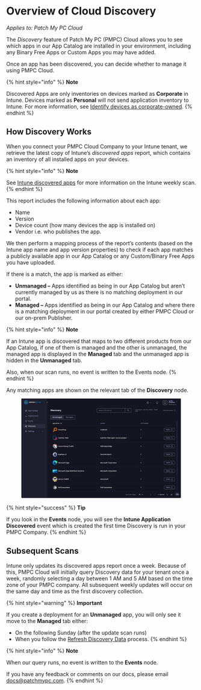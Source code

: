# Overview of Cloud Discovery

_Applies to: Patch My PC Cloud_

The _Discovery_ feature of Patch My PC (PMPC) Cloud allows you to see which apps in our App Catalog are installed in your environment, including any Binary Free Apps or Custom Apps you may have added.

Once an app has been discovered, you can decide whether to manage it using PMPC Cloud.

{% hint style="info" %}
**Note**

Discovered Apps are only inventories on devices marked as **Corporate** in Intune. Devices marked as **Personal** will not send application inventory to Intune. For more information, see [Identify devices as corporate-owned](https://learn.microsoft.com/en-us/intune/intune-service/enrollment/corporate-identifiers-add).
{% endhint %}

## How Discovery Works

When you connect your PMPC Cloud Company to your Intune tenant, we retrieve the latest copy of Intune’s _discovered apps_ report, which contains an inventory of all installed apps on your devices.

{% hint style="info" %}
**Note**

See [Intune discovered apps](https://learn.microsoft.com/en-us/mem/intune/apps/app-discovered-apps) for more information on the Intune weekly scan.
{% endhint %}

This report includes the following information about each app:

* Name
* Version
* Device count (how many devices the app is installed on)
* Vendor i.e. who publishes the app.

We then perform a mapping process of the report’s contents (based on the Intune app name and app version properties) to check if each app matches a publicly available app in our App Catalog or any Custom/Binary Free Apps you have uploaded.

If there is a match, the app is marked as either:

* **Unmanaged –** Apps identified as being in our App Catalog but aren’t currently managed by us as there is no matching deployment in our portal.
* **Managed –** Apps identified as being in our App Catalog and where there is a matching deployment in our portal created by either PMPC Cloud or our on-prem Publisher.

{% hint style="info" %}
**Note**

If an Intune app is discovered that maps to two different products from our App Catalog, if one of them is managed and the other is unmanaged, the managed app is displayed in the **Managed** tab and the unmanaged app is hidden in the **Unmanaged** tab.

Also, when our scan runs, no event is written to the Events node.
{% endhint %}

Any matching apps are shown on the relevant tab of the **Discovery** node.

<figure><img src="../../_images/gitbook/image (415).png" alt="Populated “Discovery” node"><figcaption></figcaption></figure>

{% hint style="success" %}
**Tip**

If you look in the **Events** node, you will see the **Intune Application Discovered** event which is created the first time Discovery is run in your PMPC Company.
{% endhint %}

## Subsequent Scans

Intune only updates its discovered apps report once a week. Because of this, PMPC Cloud will initially query Discovery data for your tenant once a week, randomly selecting a day between 1 AM and 5 AM based on the time zone of your PMPC company. All subsequent weekly updates will occur on the same day and time as the first discovery collection.

{% hint style="warning" %}
**Important**

If you create a deployment for an **Unmanaged** app, you will only see it move to the **Managed** tab either:

* On the following Sunday (after the update scan runs)
* When you follow the [Refresh Discovery Data](refresh-cloud-discovery-data.md) process.
{% endhint %}

{% hint style="info" %}
**Note**

When our query runs, no event is written to the **Events** node.

If you have any feedback or comments on our docs, please email [docs@patchmypc.com](mailto:docs@patchmypc.com).
{% endhint %}
